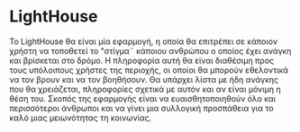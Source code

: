 # LightHouse
Το LightHouse θα είναι μία εφαρμογή, η οποία θα επιτρέπει σε κάποιον χρήστη να τοποθετεί το "στίγμα¨ κάποιου ανθρώπου ο οποίος 
έχει ανάγκη και βρίσκεται στο δρόμο. Η πληροφορία αυτή θα είναι διαθέσιμη προς τους υπόλοιπους χρήστες της περιοχής, 
οι οποίοι θα μπορούν εθελοντικά να τον βρουν και να τον βοηθήσουν. Θα υπάρχει λίστα με ήδη ανάγκης που θα χρειάζεται, 
πληροφορίες σχετικά με αυτόν και αν είναι μόνιμη η θέση του. Σκοπός της εφαρμογής είναι να ευαισθητοποιηθούν όλο 
και περισσότεροι άνθρωποι και να γίνει μια συλλογική προσπάθεια για το καλό μιας μειωνότητας τη κοινωνίας.
